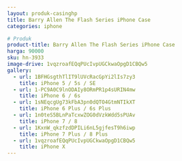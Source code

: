 ```yaml
---
layout: produk-casinghp
title: Barry Allen The Flash Series iPhone Case
categories: iphone

# Produk
product-title: Barry Allen The Flash Series iPhone Case
harga: 90000
sku: hn-3933
image-drive: 1vqzroafEQqPUcIvpUGCkwaOpgD1CBQw5
gallery:
  - url: 1BFHGsgthTlIT9lUVcRacGpYi2lIs7zy3
    title: iPhone 5 / 5s / SE
  - url: 1-PC9A0C9lnODAIy8ORmPR1p4sURIN4mw
    title: iPhone 6 / 6s
  - url: 1sNEqcgUg73kFbA3pn0dQTO4GtmNTIkXT
    title: iPhone 6 Plus / 6s Plus
  - url: 1n0teS5BLnPaTcxwZOG0dVzkWdd5sPUAv
    title: iPhone 7 / 8
  - url: 1KxnW_qkzfzdDPILi6nL5gjfesT9h6iwp
    title: iPhone 7 Plus / 8 Plus
  - url: 1vqzroafEQqPUcIvpUGCkwaOpgD1CBQw5
    title: iPhone X
---
```

